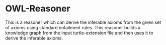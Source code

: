 # OWL-Reasoner
This is a reasoner which can derive the inferable axioms from the given set of axioms using standard entailment rules. 
This reasoner builds a knowledge graph from the input turtle-extension file and then uses it to derive the inferable axioms.
